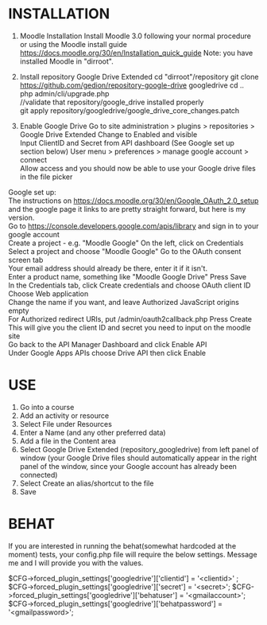 INSTALLATION
============

1. Moodle Installation
Install Moodle 3.0 following your normal procedure or using the Moodle install guide https://docs.moodle.org/30/en/Installation_quick_guide
Note: you have installed Moodle in "dirroot".


2. Install repository Google Drive Extended
cd "dirroot"/repository
git clone https://github.com/gedion/repository-google-drive googledrive
cd ..  
php admin/cli/upgrade.php   
//validate that repository/google_drive installed properly  
git apply repository/googledrive/google_drive_core_changes.patch  

3. Enable Google Drive
Go to site administration > plugins > repositories > Google Drive Extended 
Change to Enabled and visible  
Input ClientID and Secret from API dashboard (See Google set up section below)
User menu > preferences > manage google account > connect  
Allow access and you should now be able to use your Google drive files in the file picker  

Google set up:  
The instructions on https://docs.moodle.org/30/en/Google_OAuth_2.0_setup and the google page it links to are pretty straight forward, but here is my version.  
Go to https://console.developers.google.com/apis/library and sign in to your google account  
Create a project - e.g. "Moodle Google"
On the left, click on Credentials  
Select a project and choose "Moodle Google"
Go to the OAuth consent screen tab  
Your email address should already be there, enter it if it isn't.  
Enter a product name, something like "Moodle Google Drive"
Press Save  
In the Credentials tab, click Create credentials and choose OAuth client ID  
Choose Web application  
Change the name if you want, and leave Authorized JavaScript origins empty  
For Authorized redirect URIs, put <Moodle web root>/admin/oauth2callback.php
Press Create  
This will give you the client ID and secret you need to input on the moodle site  
Go back to the API Manager Dashboard and click Enable API  
Under Google Apps APIs choose Drive API then click Enable  

USE  
===  

1) Go into a course   
2) Add an activity or resource  
3) Select File under Resources  
4) Enter a Name (and any other preferred data)  
5) Add a file in the Content area  
6) Select Google Drive Extended (repository_googledrive) from left panel of window (your Google Drive files should automatically appear in the right panel of the window, since your Google account has already been connected)  
7) Select Create an alias/shortcut to the file  
8) Save  

BEHAT  
===

If you are interested in running the behat(somewhat hardcoded at the moment) tests, your config.php file will require the below settings. Message me and I will provide you with the values.   

$CFG->forced_plugin_settings['googledrive']['clientid'] = '&lt;clientid&gt;' ;
$CFG->forced_plugin_settings['googledrive']['secret'] = '&lt;secret&gt;';
$CFG->forced_plugin_settings['googledrive']['behatuser'] = '&lt;gmailaccount&gt;';
$CFG->forced_plugin_settings['googledrive']['behatpassword'] = '&lt;gmailpassword&gt;';
